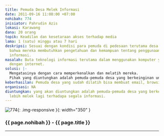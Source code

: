 ```yaml
---
title: Pemuda Desa Melek Informasi
date: 2011-09-16 11:08:00 +07:00
nohibah: 774
inisiator: Pahrudin Azis
lokasi: Karawang
dana: 20 orang
topik: Keadilan dan kesetaraan akses terhadap media
lama: 1 (satu) minggu atau 7 hari
deskripsi: Sesuai dengan kondisi para pemuda di pedesaan terutama desa kelahiran saya,
  bahwa mereka membutuhkan pengetahuan dan kemampuan tentang penggunaan teknologi
  informasi.
masalah: Buta teknologi informasi terutama dalam menggunakan komputer yang beraitan
  dengan internet.
solusi: |-
  Mengatasinya dengan cara memperkenalkan dan melatih mereka.
  Pihak yang diuntungkan adalah pemuda-pemuda desa yang berkeinginan untuk lebih melek lagi terhadapa segala informasi.
keberhasilan: Pemuda desa yang sudah dilatih bisa membuat email, browsing, dll
organisasi: NA
diuntungkan: yang akan diuntungkan adalah pemuda-pemuda desa yang berkeinginan untuk
  lebih melek lagi terhadapa segala informasi.
---
```


![774](/static/img/hibahcmb/774.png){: .img-responsive }{: width="350" }

### {{ page.nohibah }} - {{ page.title }}

---
